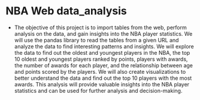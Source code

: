 # NBA Web data_analysis
- The objective of this project is to import tables from the web, perform analysis on the data, and gain insights into the NBA player statistics. We will use the pandas library to read the tables from a given URL and analyze the data to find interesting patterns and insights. We will explore the data to find out the oldest and youngest players in the NBA, the top 10 oldest and youngest players ranked by points, players with awards, the number of awards for each player, and the relationship between age and points scored by the players. We will also create visualizations to better understand the data and find out the top 10 players with the most awards. This analysis will provide valuable insights into the NBA player statistics and can be used for further analysis and decision-making.

